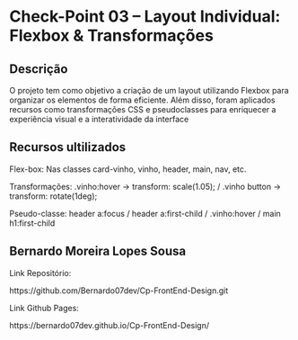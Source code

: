 <h1>Check-Point 03 – Layout Individual: Flexbox & Transformações </h1>

<h2>Descrição</h2>
<p>O projeto tem como objetivo a criação de um layout utilizando Flexbox para organizar os elementos de forma eficiente. Além disso, foram aplicados recursos como transformações CSS e pseudoclasses para enriquecer a experiência visual e a interatividade da interface</p>

<h2>Recursos ultilizados</h2>
<p>Flex-box: Nas classes card-vinho, vinho, header, main, nav, etc.</p>
<p>Transformações: .vinho:hover → transform: scale(1.05); / 
.vinho button → transform: rotate(1deg);</p>
<p>Pseudo-classe: header a:focus / header a:first-child / .vinho:hover / main h1:first-child</p>

<h2>Bernardo Moreira Lopes Sousa</h2>

<p>Link Repositório: </p> https://github.com/Bernardo07dev/Cp-FrontEnd-Design.git

<p>Link Github Pages: </p> https://bernardo07dev.github.io/Cp-FrontEnd-Design/

